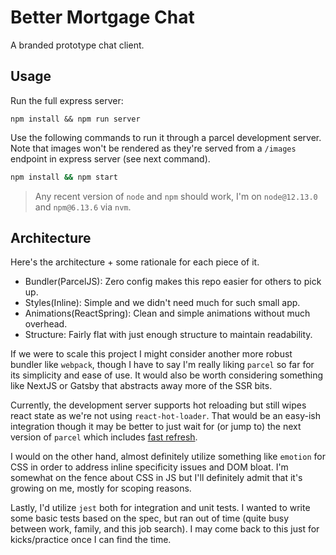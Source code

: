 Better Mortgage Chat
====================

A branded prototype chat client.


## Usage

Run the full express server:

```
npm install && npm run server
```

Use the following commands to run it through a parcel development server. Note
that images won't be rendered as they're served from a `/images` endpoint in
express server (see next command).

``` bash
npm install && npm start
```

> Any recent version of `node` and `npm` should work, I'm on `node@12.13.0`
> and `npm@6.13.6` via `nvm`.


## Architecture

Here's the architecture + some rationale for each piece of it.

- Bundler(ParcelJS): Zero config makes this repo easier for others to pick up.
- Styles(Inline): Simple and we didn't need much for such small app.
- Animations(ReactSpring): Clean and simple animations without much overhead.
- Structure: Fairly flat with just enough structure to maintain readability.

If we were to scale this project I might consider another more robust bundler
like `webpack`, though I have to say I'm really liking `parcel` so far for its
simplicity and ease of use. It would also be worth considering something like
NextJS or Gatsby that abstracts away more of the SSR bits.

Currently, the development server supports hot reloading but still wipes react
state as we're not using `react-hot-loader`. That would be an easy-ish
integration though it may be better to just wait for (or jump to) the next
version of `parcel` which includes [fast refresh][1].

I would on the other hand, almost definitely utilize something like `emotion`
for CSS in order to address inline specificity issues and DOM bloat. I'm
somewhat on the fence about CSS in JS but I'll definitely admit that it's
growing on me, mostly for scoping reasons.

Lastly, I'd utilize `jest` both for integration and unit tests. I wanted to
write some basic tests based on the spec, but ran out of time (quite busy
between work, family, and this job search). I may come back to this just for
kicks/practice once I can find the time.


[1]: https://github.com/gaearon/react-hot-loader#deprecation-note